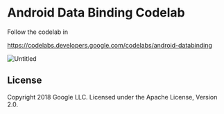 Android Data Binding Codelab
=============================================
Follow the codelab in

https://codelabs.developers.google.com/codelabs/android-databinding

![Untitled](https://user-images.githubusercontent.com/25854605/90702422-e8154780-e293-11ea-9228-8c7540b7a4cf.gif)


License
--------

Copyright 2018 Google LLC. Licensed under the Apache License, Version 2.0.
